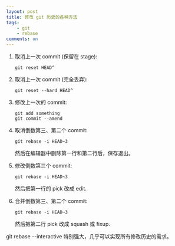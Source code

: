 ```yaml
---
layout: post
title: 修改 git 历史的各种方法
tags: 
    - git
    - rebase
comments: on
---
```


1. 取消上一次 commit (保留在 stage):

    ```
    git reset HEAD^
    ```

2. 取消上一次 commit (完全丢弃):

    ```
    git reset --hard HEAD^
    ```

3. 修改上一次的 commit:

    ```
    git add something
    git commit --amend
    ```

4. 取消倒数第三、第二个 commit:

    ```
    git rebase -i HEAD~3
    ```

    然后在编辑器中删除第一行和第二行后，保存退出。

5. 修改倒数第三个 commit:

    ```
    git rebase -i HEAD~3
    ```

    然后把第一行的 pick 改成 edit.

6. 合并倒数第三、第二个 commit:

    ```
    git rebase -i HEAD~3
    ```

    然后把第二行 pick 改成 squash 或 fixup.

git rebase --interactive 特别强大，几乎可以实现所有修改历史的需求。
